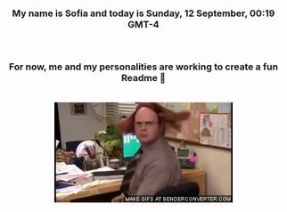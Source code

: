 


<div align="center">
<h3 >My name is Sofia and today is Sunday, 12 September, 00:19 GMT-4</h3><br>
<h3 >For now, me and my personalities are working to create a fun Readme 👋
</h3><br>
<img src='img/dwight.gif' alt='working...'/>
</div>
